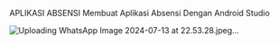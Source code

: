 APLIKASI ABSENSI
Membuat Aplikasi Absensi Dengan Android Studio

![Uploading WhatsApp Image 2024-07-13 at 22.53.28.jpeg…]()
